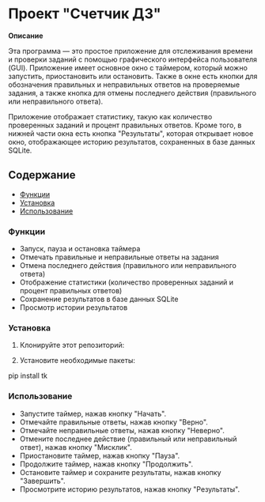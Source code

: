 # Проект "Счетчик ДЗ"

**Описание**

Эта программа — это простое приложение для отслеживания времени и проверки заданий с помощью графического интерфейса пользователя (GUI). Приложение имеет основное окно с таймером, который можно запустить, приостановить или остановить. Также в окне есть кнопки для обозначения правильных и неправильных ответов на проверяемые задания, а также кнопка для отмены последнего действия (правильного или неправильного ответа).

Приложение отображает статистику, такую как количество проверенных заданий и процент правильных ответов. Кроме того, в нижней части окна есть кнопка "Результаты", которая открывает новое окно, отображающее историю результатов, сохраненных в базе данных SQLite.

## Содержание

- [Функции](#функции)
- [Установка](#установка)
- [Использование](#использование)

### Функции

- Запуск, пауза и остановка таймера
- Отмечать правильные и неправильные ответы на задания
- Отмена последнего действия (правильного или неправильного ответа)
- Отображение статистики (количество проверенных заданий и процент правильных ответов)
- Сохранение результатов в базе данных SQLite
- Просмотр истории результатов

### Установка

1. Клонируйте этот репозиторий:

2. Установите необходимые пакеты:

pip install tk


### Использование

- Запустите таймер, нажав кнопку "Начать".
- Отмечайте правильные ответы, нажав кнопку "Верно".
- Отмечайте неправильные ответы, нажав кнопку "Неверно".
- Отмените последнее действие (правильный или неправильный ответ), нажав кнопку "Мисклик".
- Приостановите таймер, нажав кнопку "Пауза".
- Продолжите таймер, нажав кнопку "Продолжить".
- Остановите таймер и сохраните результаты, нажав кнопку "Завершить".
- Просмотрите историю результатов, нажав кнопку "Результаты".
